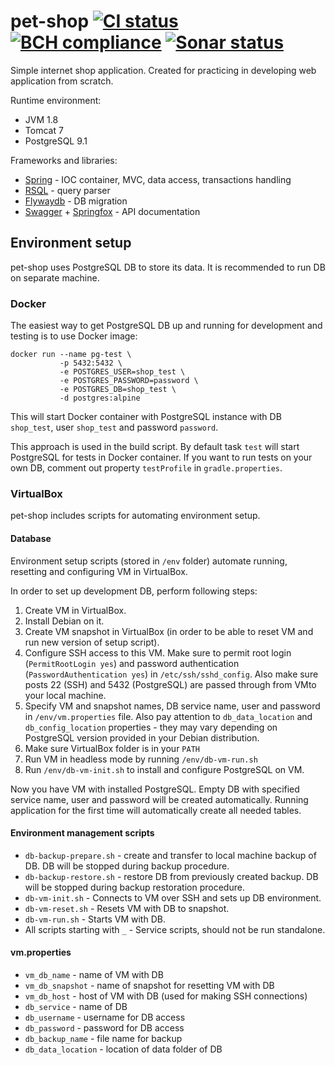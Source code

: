 # pet-shop [![CI status](https://travis-ci.org/AlKach/pet-shop.svg?branch=master)](https://travis-ci.org/AlKach/pet-shop) [![BCH compliance](https://bettercodehub.com/edge/badge/AlKach/pet-shop?branch=master)](https://bettercodehub.com/) [![Sonar status](https://sonarcloud.io/api/project_badges/measure?project=by.kachanov.shop&metric=alert_status)](https://sonarcloud.io/dashboard?id=by.kachanov.shop)

Simple internet shop application. Created for practicing in developing web application from scratch.

Runtime environment:
 - JVM 1.8
 - Tomcat 7
 - PostgreSQL 9.1

Frameworks and libraries:
 - [Spring](https://spring.io/) - IOC container, MVC, data access, transactions handling
 - [RSQL](https://github.com/jirutka/rsql-parser) - query parser
 - [Flywaydb](https://flywaydb.org/) - DB migration
 - [Swagger](http://swagger.io/) + [Springfox](http://springfox.github.io/springfox/) - API documentation
 
## Environment setup

pet-shop uses PostgreSQL DB to store its data. It is recommended to run DB on separate machine.

### Docker

The easiest way to get PostgreSQL DB up and running for development and testing is to use Docker image:

    docker run --name pg-test \
               -p 5432:5432 \
               -e POSTGRES_USER=shop_test \
               -e POSTGRES_PASSWORD=password \
               -e POSTGRES_DB=shop_test \
               -d postgres:alpine

This will start Docker container with PostgreSQL instance with DB `shop_test`, user `shop_test` and password `password`.

This approach is used in the build script. By default task `test` will start PostgreSQL for tests in Docker container. If you want to run tests on your own DB, comment out property `testProfile` in `gradle.properties`.

### VirtualBox

pet-shop includes scripts for automating environment setup.

#### Database

Environment setup scripts (stored in `/env` folder) automate running, resetting and configuring VM in VirtualBox.

In order to set up development DB, perform following steps:
 1. Create VM in VirtualBox.
 2. Install Debian on it.
 3. Create VM snapshot in VirtualBox (in order to be able to reset VM and run new version of setup script).
 4. Configure SSH access to this VM. Make sure to permit root login (`PermitRootLogin yes`) and password authentication (`PasswordAuthentication yes`) in `/etc/ssh/sshd_config`. Also make sure posts 22 (SSH) and 5432 (PostgreSQL) are passed through from VMto your local machine.
 5. Specify VM and snapshot names, DB service name, user and password in `/env/vm.properties` file. Also pay attention to `db_data_location` and `db_config_location` properties - they may vary depending on PostgreSQL version provided in your Debian distribution.
 6. Make sure VirtualBox folder is in your `PATH`
 7. Run VM in headless mode by running `/env/db-vm-run.sh`
 8. Run `/env/db-vm-init.sh` to install and configure PostgreSQL on VM.
 
Now you have VM with installed PostgreSQL. Empty DB with specified service name, user and password will be created automatically. Running application for the first time will automatically create all needed tables.

#### Environment management scripts

 - `db-backup-prepare.sh` - create and transfer to local machine backup of DB. DB will be stopped during backup procedure.
 - `db-backup-restore.sh` - restore DB from previously created backup. DB will be stopped during backup restoration procedure.
 - `db-vm-init.sh` - Connects to VM over SSH and sets up DB environment.
 - `db-vm-reset.sh` - Resets VM with DB to snapshot.
 - `db-vm-run.sh` - Starts VM with DB.
 - All scripts starting with `_` - Service scripts, should not be run standalone.

#### vm.properties

 - `vm_db_name` - name of VM with DB
 - `vm_db_snapshot` - name of snapshot for resetting VM with DB
 - `vm_db_host` - host of VM with DB (used for making SSH connections)
 - `db_service` - name of DB
 - `db_username` - username for DB access
 - `db_password` - password for DB access
 - `db_backup_name` - file name for backup
 - `db_data_location` - location of data folder of DB
